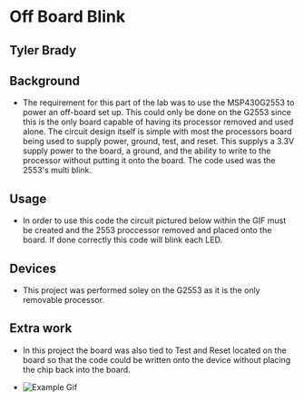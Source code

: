 # Off Board Blink

## Tyler Brady

## Background
* The requirement for this part of the lab was to use the MSP430G2553 to power an off-board set up. This could only be done on the
G2553 since this is the only board capable of having its processor removed and used alone. The circuit design itself is simple 
with most the processors board being used to supply power, ground, test, and reset. This supplys a 3.3V supply power to the board,
a ground, and the ability to write to the processor without putting it onto the board. The code used was the 2553's multi blink.

## Usage
* In order to use this code the circuit pictured below within the GIF must be created and the 2553 proccessor removed and placed onto the board. If done correctly this code will blink
each LED.

## Devices
* This project was performed soley on the G2553 as it is the only removable processor.

## Extra work
* In this project the board was also tied to Test and Reset located on the board so that the code could be written onto the device
without placing the chip back into the board.

* ![Example Gif](https://github.com/RU09342/lab-2-blinking-leds-Bradyt4/blob/master/Off_Board%20Blink/Working.gif)

